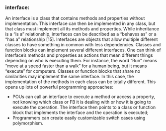 ### interface:

An interface is a class that contains methods and properties without implementation. This 
interface can then be implemented in any class, but that class must implement all its methods 
and properties.
While inheritance is a “is a” relationship, interfaces can be described as a “behaves as” or a 
“has a” relationship [15].
Interfaces are objects that allow multiple different classes to have something in common with 
less dependencies. Classes and function blocks can implement several different interfaces.
One can think of interface’s methods and properties as actions that mean different things 
depending on who is executing them. For instance, the word “Run” means “move at a speed 
faster than a walk” for a human being, but it means “execute” for computers.
Classes or function blocks that share no similarities may implement the same interface. In this 
case, the implementation of the methods in each class can be totally different. This opens up 
lots of powerful programming approaches:
- POUs can call an interface to execute a method or access a property, not knowing which 
class or FB it is dealing with or how it is going to execute the operation. The interface 
then points to a class or function block that implements the interface and the operation 
is executed;
- Programmers can create easily customizable switch cases using polymorphism.